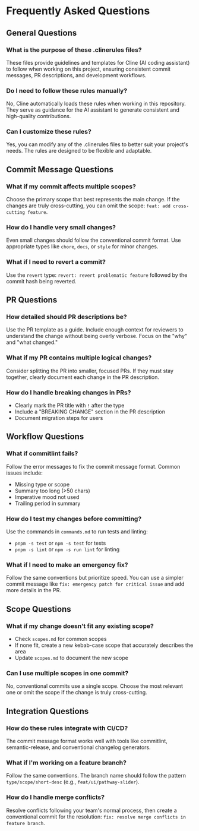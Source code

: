 # Frequently Asked Questions

## General Questions

### What is the purpose of these .clinerules files?

These files provide guidelines and templates for Cline (AI coding assistant) to follow when working on this project, ensuring consistent commit messages, PR descriptions, and development workflows.

### Do I need to follow these rules manually?

No, Cline automatically loads these rules when working in this repository. They serve as guidance for the AI assistant to generate consistent and high-quality contributions.

### Can I customize these rules?

Yes, you can modify any of the .clinerules files to better suit your project's needs. The rules are designed to be flexible and adaptable.

## Commit Message Questions

### What if my commit affects multiple scopes?

Choose the primary scope that best represents the main change. If the changes are truly cross-cutting, you can omit the scope: `feat: add cross-cutting feature`.

### How do I handle very small changes?

Even small changes should follow the conventional commit format. Use appropriate types like `chore`, `docs`, or `style` for minor changes.

### What if I need to revert a commit?

Use the `revert` type: `revert: revert problematic feature` followed by the commit hash being reverted.

## PR Questions

### How detailed should PR descriptions be?

Use the PR template as a guide. Include enough context for reviewers to understand the change without being overly verbose. Focus on the "why" and "what changed."

### What if my PR contains multiple logical changes?

Consider splitting the PR into smaller, focused PRs. If they must stay together, clearly document each change in the PR description.

### How do I handle breaking changes in PRs?

- Clearly mark the PR title with `!` after the type
- Include a "BREAKING CHANGE" section in the PR description
- Document migration steps for users

## Workflow Questions

### What if commitlint fails?

Follow the error messages to fix the commit message format. Common issues include:

- Missing type or scope
- Summary too long (>50 chars)
- Imperative mood not used
- Trailing period in summary

### How do I test my changes before committing?

Use the commands in `commands.md` to run tests and linting:

- `pnpm -s test` or `npm -s test` for tests
- `pnpm -s lint` or `npm -s run lint` for linting

### What if I need to make an emergency fix?

Follow the same conventions but prioritize speed. You can use a simpler commit message like `fix: emergency patch for critical issue` and add more details in the PR.

## Scope Questions

### What if my change doesn't fit any existing scope?

- Check `scopes.md` for common scopes
- If none fit, create a new kebab-case scope that accurately describes the area
- Update `scopes.md` to document the new scope

### Can I use multiple scopes in one commit?

No, conventional commits use a single scope. Choose the most relevant one or omit the scope if the change is truly cross-cutting.

## Integration Questions

### How do these rules integrate with CI/CD?

The commit message format works well with tools like commitlint, semantic-release, and conventional changelog generators.

### What if I'm working on a feature branch?

Follow the same conventions. The branch name should follow the pattern `type/scope/short-desc` (e.g., `feat/ui/pathway-slider`).

### How do I handle merge conflicts?

Resolve conflicts following your team's normal process, then create a conventional commit for the resolution: `fix: resolve merge conflicts in feature branch`.
